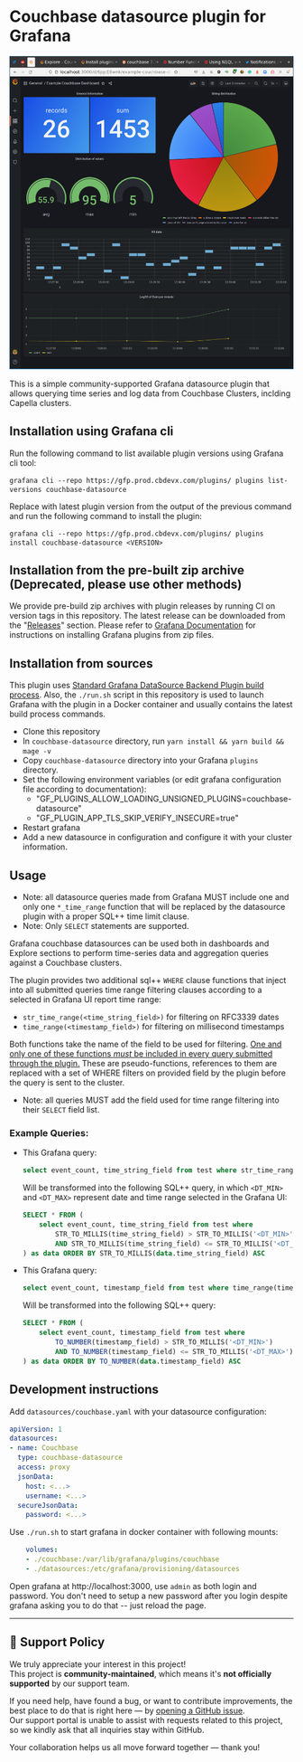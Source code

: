 # Couchbase datasource plugin for Grafana

!["Couchbase-powered dashboard"](res/dashboards.png "Example dashboard")

This is a simple community-supported Grafana datasource plugin that allows querying time series and log data from Couchbase Clusters, inclding Capella clusters.

## Installation using Grafana cli
Run the following command to list available plugin versions using Grafana cli tool:
```shell
grafana cli --repo https://gfp.prod.cbdevx.com/plugins/ plugins list-versions couchbase-datasource
```
Replace <VERSION> with latest plugin version from the output of the previous command and run the following command to install the plugin:
```shell
grafana cli --repo https://gfp.prod.cbdevx.com/plugins/ plugins install couchbase-datasource <VERSION>
```

## Installation from the pre-built zip archive (Deprecated, please use other methods)
We provide pre-build zip archives with plugin releases by running CI on version tags in this repository. The latest release can be downloaded from the "[Releases](https://github.com/Couchbase-Ecosystem/grafana-plugin/releases)" section. Please refer to [Grafana Documentation](https://grafana.com/docs/grafana/latest/administration/plugin-management/#install-a-plugin-from-a-zip-file) for instructions on installing Grafana plugins from zip files.

## Installation from sources
This plugin uses [Standard Grafana DataSource Backend Plugin build process](https://grafana.com/developers/plugin-tools/tutorials/build-a-data-source-backend-plugin). Also, the `./run.sh` script in this repository is used to launch Grafana with the plugin in a Docker container and usually contains the latest build process commands.

* Clone this repository 
* In `couchbase-datasource` directory, run `yarn install && yarn build && mage -v`
* Copy `couchbase-datasource` directory into your Grafana `plugins` directory.
* Set the following environment variables (or edit grafana configuration file according to documentation):
    - "GF_PLUGINS_ALLOW_LOADING_UNSIGNED_PLUGINS=couchbase-datasource"
    - "GF_PLUGIN_APP_TLS_SKIP_VERIFY_INSECURE=true"
* Restart grafana
* Add a new datasource in configuration and configure it with your cluster information.

## Usage
* Note: all datasource queries made from Grafana MUST include one and only one `*_time_range` function that will be replaced by the datasource plugin with a proper SQL++ time limit clause.
* Note: Only `SELECT` statements are supported.

Grafana couchbase datasources can be used both in dashboards and Explore sections to perform time-series data and aggregation queries against a Couchbase clusters. 

The plugin provides two additional sql++ `WHERE` clause functions that inject into all submitted queries time range filtering clauses according to a selected in Grafana UI report time range:
- `str_time_range(<time_string_field>)` for filtering on RFC3339 dates
- `time_range(<timestamp_field>)` for filtering on millisecond timestamps

Both functions take the name of the field to be used for filtering. 
[One and only one of these functions *must* be included in every query submitted through the plugin.](https://github.com/Couchbase-Ecosystem/grafana-plugin/issues/6)
These are pseudo-functions, references to them are replaced with a set of WHERE filters on provided field by the plugin before the query is sent to the cluster.
* Note: all queries MUST add the field used for time range filtering into their `SELECT` field list.

### Example Queries:
* This Grafana query: 
    ```sql
    select event_count, time_string_field from test where str_time_range(time_string_field)
    ```
    Will be transformed into the following SQL++ query, in which `<DT_MIN>` and `<DT_MAX>` represent date and time range selected in the Grafana UI:
    ```sql
    SELECT * FROM (
        select event_count, time_string_field from test where
            STR_TO_MILLIS(time_string_field) > STR_TO_MILLIS('<DT_MIN>')
            AND STR_TO_MILLIS(time_string_field) <= STR_TO_MILLIS('<DT_MAX>')
    ) as data ORDER BY STR_TO_MILLIS(data.time_string_field) ASC
    ```
* This Grafana query: 
    ```sql
    select event_count, timestamp_field from test where time_range(timestamp_field)
    ```
    Will be transformed into the following SQL++ query:
    ```sql
    SELECT * FROM (
        select event_count, timestamp_field from test where
            TO_NUMBER(timestamp_field) > STR_TO_MILLIS('<DT_MIN>')
            AND TO_NUMBER(timestamp_field) <= STR_TO_MILLIS('<DT_MAX>')
    ) as data ORDER BY TO_NUMBER(data.timestamp_field) ASC
    ```
  
  

## Development instructions 
Add `datasources/couchbase.yaml` with your datasource configuration:
```yaml
apiVersion: 1
datasources:
- name: Couchbase
  type: couchbase-datasource
  access: proxy
  jsonData:
    host: <...>
    username: <...>
  secureJsonData:
    password: <...>
```

Use `./run.sh` to start grafana in docker container with following mounts:
```yaml
    volumes:
    - ./couchbase:/var/lib/grafana/plugins/couchbase
    - ./datasources:/etc/grafana/provisioning/datasources
```

Open grafana at http://localhost:3000, use `admin` as both login and password. 
You don't need to setup a new password after you login despite grafana asking you to do that -- just reload the page.

---

## 📢 Support Policy

We truly appreciate your interest in this project!  
This project is **community-maintained**, which means it's **not officially supported** by our support team.

If you need help, have found a bug, or want to contribute improvements, the best place to do that is right here — by [opening a GitHub issue](https://github.com/Couchbase-Ecosystem/grafana-plugin/issues).  
Our support portal is unable to assist with requests related to this project, so we kindly ask that all inquiries stay within GitHub.

Your collaboration helps us all move forward together — thank you!
